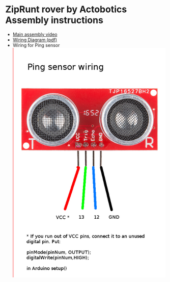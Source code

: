 # ZipRunt rover by Actobotics Assembly instructions

 * [Main assembly video](https://www.youtube.com/watch?v=JNWUNJ1a_Jg)
 * [Wiring Diagram (pdf)](./zip_kit_wiring_diagram.pdf)
 * Wiring for Ping sensor
 ![Ping Wiring](./images/PingSensorWiring.jpg)